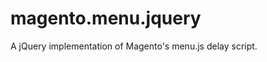magento.menu.jquery
===================

A jQuery implementation of Magento's menu.js delay script.
